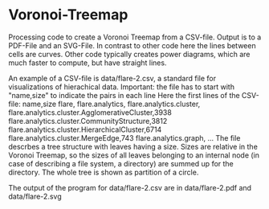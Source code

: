 # Voronoi-Treemap
Processing code to create a Voronoi Treemap from a CSV-file. Output is to a PDF-File and an SVG-File. In contrast to other code here the lines between cells are curves. Other code typically creates power diagrams, which are much faster to compute, but have straight lines.

An example of a CSV-file is data/flare-2.csv, a standard file for visualizations of hierachical data.
Important: the file has to start with "name,size" to indicate the pairs in each line
Here the first lines of the CSV-file: 
name,size
flare,
flare.analytics,
flare.analytics.cluster,
flare.analytics.cluster.AgglomerativeCluster,3938
flare.analytics.cluster.CommunityStructure,3812
flare.analytics.cluster.HierarchicalCluster,6714
flare.analytics.cluster.MergeEdge,743
flare.analytics.graph,
...
The file descrbes a tree structure with leaves having a size. Sizes are relative in the Voronoi Treemap, so the sizes of all leaves belonging to an internal node (in case of describing a file system, a directory) are summed up for the directory. The whole tree is shown as partition of a circle.

The output of the program for data/flare-2.csv are in data/flare-2.pdf and data/flare-2.svg 
